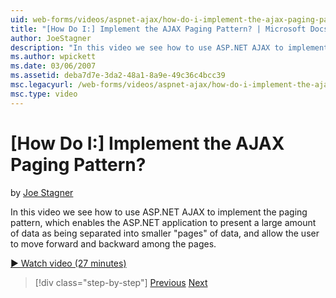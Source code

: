 ```yaml
---
uid: web-forms/videos/aspnet-ajax/how-do-i-implement-the-ajax-paging-pattern
title: "[How Do I:] Implement the AJAX Paging Pattern? | Microsoft Docs"
author: JoeStagner
description: "In this video we see how to use ASP.NET AJAX to implement the paging pattern, which enables the ASP.NET application to present a large amount of data as bein..."
ms.author: wpickett
ms.date: 03/06/2007
ms.assetid: deba7d7e-3da2-48a1-8a9e-49c36c4bcc39
msc.legacyurl: /web-forms/videos/aspnet-ajax/how-do-i-implement-the-ajax-paging-pattern
msc.type: video
---
```

# [How Do I:] Implement the AJAX Paging Pattern?

by [Joe Stagner](https://github.com/JoeStagner)

In this video we see how to use ASP.NET AJAX to implement the paging pattern, which enables the ASP.NET application to present a large amount of data as being separated into smaller "pages" of data, and allow the user to move forward and backward among the pages.

[&#9654; Watch video (27 minutes)](https://channel9.msdn.com/Blogs/ASP-NET-Site-Videos/how-do-i-implement-the-ajax-paging-pattern)

> [!div class="step-by-step"]
> [Previous](how-do-i-implement-the-predictive-fetch-pattern-for-ajax.md)
> [Next](how-do-i-implement-the-ajax-incremental-page-display-pattern.md)

